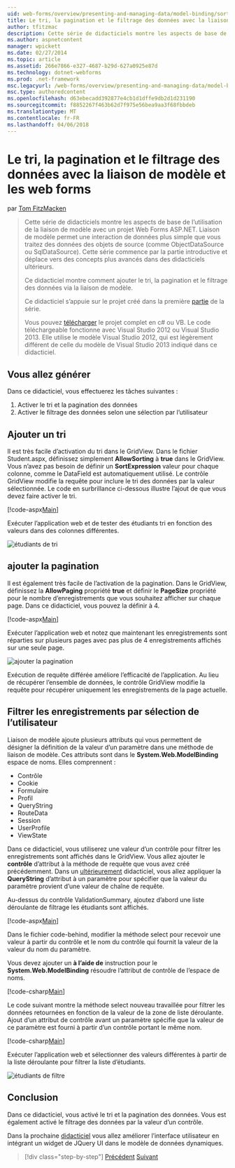 ```yaml
---
uid: web-forms/overview/presenting-and-managing-data/model-binding/sorting-paging-and-filtering-data
title: Le tri, la pagination et le filtrage des données avec la liaison de modèle et les web forms | Documents Microsoft
author: tfitzmac
description: Cette série de didacticiels montre les aspects de base de l’utilisation de la liaison de modèle avec un projet Web Forms ASP.NET. Liaison de modèle permet une interaction de données plus droites-...
ms.author: aspnetcontent
manager: wpickett
ms.date: 02/27/2014
ms.topic: article
ms.assetid: 266e7866-e327-4687-b29d-627a0925e87d
ms.technology: dotnet-webforms
ms.prod: .net-framework
msc.legacyurl: /web-forms/overview/presenting-and-managing-data/model-binding/sorting-paging-and-filtering-data
msc.type: authoredcontent
ms.openlocfilehash: d63ebecadd392877e4cb1d1dffe9db2d1d231190
ms.sourcegitcommit: f8852267f463b62d7f975e56bea9aa3f68fbbdeb
ms.translationtype: MT
ms.contentlocale: fr-FR
ms.lasthandoff: 04/06/2018
---
```

<a name="sorting-paging-and-filtering-data-with-model-binding-and-web-forms"></a>Le tri, la pagination et le filtrage des données avec la liaison de modèle et les web forms
====================
par [Tom FitzMacken](https://github.com/tfitzmac)

> Cette série de didacticiels montre les aspects de base de l’utilisation de la liaison de modèle avec un projet Web Forms ASP.NET. Liaison de modèle permet une interaction de données plus simple que vous traitez des données des objets de source (comme ObjectDataSource ou SqlDataSource). Cette série commence par la partie introductive et déplace vers des concepts plus avancés dans des didacticiels ultérieurs.
> 
> Ce didacticiel montre comment ajouter le tri, la pagination et le filtrage des données via la liaison de modèle.
> 
> Ce didacticiel s’appuie sur le projet créé dans la première [partie](retrieving-data.md) de la série.
> 
> Vous pouvez [télécharger](https://go.microsoft.com/fwlink/?LinkId=286116) le projet complet en c# ou VB. Le code téléchargeable fonctionne avec Visual Studio 2012 ou Visual Studio 2013. Elle utilise le modèle Visual Studio 2012, qui est légèrement différent de celle du modèle de Visual Studio 2013 indiqué dans ce didacticiel.


## <a name="what-youll-build"></a>Vous allez générer

Dans ce didacticiel, vous effectuerez les tâches suivantes :

1. Activer le tri et la pagination des données
2. Activer le filtrage des données selon une sélection par l’utilisateur

## <a name="add-sorting"></a>Ajouter un tri

Il est très facile d’activation du tri dans le GridView. Dans le fichier Student.aspx, définissez simplement **AllowSorting** à **true** dans le GridView. Vous n’avez pas besoin de définir un **SortExpression** valeur pour chaque colonne, comme le DataField est automatiquement utilisé. Le contrôle GridView modifie la requête pour inclure le tri des données par la valeur sélectionnée. Le code en surbrillance ci-dessous illustre l’ajout de que vous devez faire activer le tri.

[!code-aspx[Main](sorting-paging-and-filtering-data/samples/sample1.aspx?highlight=5)]

Exécuter l’application web et de tester des étudiants tri en fonction des valeurs dans des colonnes différentes.

![étudiants de tri](sorting-paging-and-filtering-data/_static/image2.png)

## <a name="add-paging"></a>ajouter la pagination

Il est également très facile de l’activation de la pagination. Dans le GridView, définissez la **AllowPaging** propriété **true** et définir le **PageSize** propriété pour le nombre d’enregistrements que vous souhaitez afficher sur chaque page. Dans ce didacticiel, vous pouvez la définir à 4.

[!code-aspx[Main](sorting-paging-and-filtering-data/samples/sample2.aspx?highlight=5)]

Exécuter l’application web et notez que maintenant les enregistrements sont réparties sur plusieurs pages avec pas plus de 4 enregistrements affichés sur une seule page.

![ajouter la pagination](sorting-paging-and-filtering-data/_static/image4.png)

Exécution de requête différée améliore l’efficacité de l’application. Au lieu de récupérer l’ensemble de données, le contrôle GridView modifie la requête pour récupérer uniquement les enregistrements de la page actuelle.

## <a name="filter-records-by-user-selection"></a>Filtrer les enregistrements par sélection de l’utilisateur

Liaison de modèle ajoute plusieurs attributs qui vous permettent de désigner la définition de la valeur d’un paramètre dans une méthode de liaison de modèle. Ces attributs sont dans le **System.Web.ModelBinding** espace de noms. Elles comprennent :

- Contrôle
- Cookie
- Formulaire
- Profil
- QueryString
- RouteData
- Session
- UserProfile
- ViewState

Dans ce didacticiel, vous utiliserez une valeur d’un contrôle pour filtrer les enregistrements sont affichés dans le GridView. Vous allez ajouter le **contrôle** d’attribut à la méthode de requête que vous avez créé précédemment. Dans un [ultérieurement](using-query-string-values-to-retrieve-data.md) didacticiel, vous allez appliquer la **QueryString** d’attribut à un paramètre pour spécifier que la valeur du paramètre provient d’une valeur de chaîne de requête.

Au-dessus du contrôle ValidationSummary, ajoutez d’abord une liste déroulante de filtrage les étudiants sont affichés.

[!code-aspx[Main](sorting-paging-and-filtering-data/samples/sample3.aspx?highlight=3-11)]

Dans le fichier code-behind, modifier la méthode select pour recevoir une valeur à partir du contrôle et le nom du contrôle qui fournit la valeur de la valeur du nom du paramètre.

Vous devez ajouter un **à l’aide de** instruction pour le **System.Web.ModelBinding** résoudre l’attribut de contrôle de l’espace de noms.

[!code-csharp[Main](sorting-paging-and-filtering-data/samples/sample4.cs)]

Le code suivant montre la méthode select nouveau travaillée pour filtrer les données retournées en fonction de la valeur de la zone de liste déroulante. Ajout d’un attribut de contrôle avant un paramètre spécifie que la valeur de ce paramètre est fourni à partir d’un contrôle portant le même nom.

[!code-csharp[Main](sorting-paging-and-filtering-data/samples/sample5.cs)]

Exécuter l’application web et sélectionner des valeurs différentes à partir de la liste déroulante pour filtrer la liste d’étudiants.

![étudiants de filtre](sorting-paging-and-filtering-data/_static/image6.png)

## <a name="conclusion"></a>Conclusion

Dans ce didacticiel, vous activé le tri et la pagination des données. Vous est également activé le filtrage des données par la valeur d’un contrôle.

Dans la prochaine [didacticiel](integrating-jquery-ui.md) vous allez améliorer l’interface utilisateur en intégrant un widget de JQuery UI dans le modèle de données dynamiques.

> [!div class="step-by-step"]
> [Précédent](updating-deleting-and-creating-data.md)
> [Suivant](integrating-jquery-ui.md)
